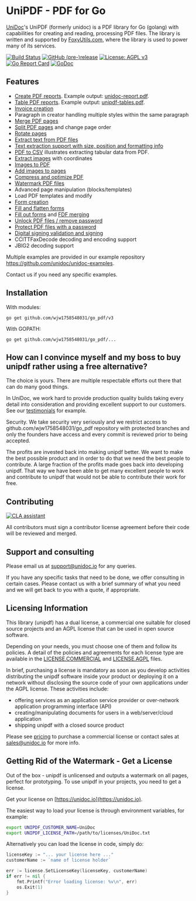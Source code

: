 # UniPDF - PDF for Go

[UniDoc](http://unidoc.io)'s UniPDF (formerly unidoc) is a PDF library for Go (golang) with capabilities for
creating and reading, processing PDF files. The library is written and supported by 
[FoxyUtils.com](https://foxyutils.com), where the library is used to power many of its services. 

[![Build Status](https://app.wercker.com/status/22b50db125a6d376080f3f0c80d085fa/s/master "wercker status")](https://app.wercker.com/project/bykey/22b50db125a6d376080f3f0c80d085fa)
[![GitHub (pre-)release](https://img.shields.io/github/release/unidoc/unipdf/all.svg)](https://github.com/wjw1758548031/go_pdf/releases)
[![License: AGPL v3](https://img.shields.io/badge/License-Dual%20AGPL%20v3/Commercial-blue.svg)](https://www.gnu.org/licenses/agpl-3.0)
[![Go Report Card](https://goreportcard.com/badge/github.com/wjw1758548031/go_pdf)](https://goreportcard.com/report/github.com/wjw1758548031/go_pdf)
[![GoDoc](https://godoc.org/github.com/wjw1758548031/go_pdf?status.svg)](https://godoc.org/github.com/wjw1758548031/go_pdf)

## Features

- [Create PDF reports](https://github.com/wjw1758548031/go_pdf-examples/blob/report/pdf_report.go). Example output: [unidoc-report.pdf](https://github.com/wjw1758548031/go_pdf-examples/blob/report/unidoc-report.pdf).
- [Table PDF reports](https://github.com/wjw1758548031/go_pdf-examples/blob/report/pdf_tables.go). Example output: [unipdf-tables.pdf](https://github.com/wjw1758548031/go_pdf-examples/blob/report/unipdf-tables.pdf).
- [Invoice creation](https://unidoc.io/news/simple-invoices)
- Paragraph in creator handling multiple styles within the same paragraph
- [Merge PDF pages](https://github.com/wjw1758548031/go_pdf-examples/blob/pages/pdf_merge.go)
- [Split PDF pages](https://github.com/wjw1758548031/go_pdf-examples/blob/pages/pdf_split.go) and change page order
- [Rotate pages](https://github.com/wjw1758548031/go_pdf-examples/blob/pages/pdf_rotate.go)
- [Extract text from PDF files](https://github.com/wjw1758548031/go_pdf-examples/blob/text/pdf_extract_text.go)
- [Text extraction support with size, position and formatting info](https://github.com/wjw1758548031/go_pdf-examples/blob/text/pdf_text_locations.go)
- [PDF to CSV](https://github.com/wjw1758548031/go_pdf-examples/blob/text/pdf_to_csv.go) illustrates extracting tabular data from PDF.
- [Extract images](https://github.com/wjw1758548031/go_pdf-examples/blob/image/pdf_extract_images.go) with coordinates
- [Images to PDF](https://github.com/wjw1758548031/go_pdf-examples/blob/image/pdf_images_to_pdf.go)
- [Add images to pages](https://github.com/wjw1758548031/go_pdf-examples/blob/image/pdf_add_image_to_page.go)
- [Compress and optimize PDF](https://github.com/wjw1758548031/go_pdf-examples/blob/compress/pdf_optimize.go)
- [Watermark PDF files](https://github.com/wjw1758548031/go_pdf-examples/blob/image/pdf_watermark_image.go)
- Advanced page manipulation (blocks/templates)
- Load PDF templates and modify
- [Form creation](https://github.com/wjw1758548031/go_pdf-examples/blob/forms/pdf_form_add.go)
- [Fill and flatten forms](https://github.com/wjw1758548031/go_pdf-examples/blob/forms/pdf_form_flatten.go)
- [Fill out forms](https://github.com/wjw1758548031/go_pdf-examples/blob/forms/pdf_form_fill_json.go) and [FDF merging](https://github.com/wjw1758548031/go_pdf-examples/blob/forms/pdf_form_fill_fdf_merge.go)
- [Unlock PDF files / remove password](https://github.com/wjw1758548031/go_pdf-examples/blob/security/pdf_unlock.go)
- [Protect PDF files with a password](https://github.com/wjw1758548031/go_pdf-examples/blob/security/pdf_protect.go)
- [Digital signing validation and signing](https://github.com/wjw1758548031/go_pdf-examples/tree/signatures)
- CCITTFaxDecode decoding and encoding support
- JBIG2 decoding support

Multiple examples are provided in our example repository https://github.com/unidoc/unidoc-examples.

Contact us if you need any specific examples.

## Installation
With modules:
~~~
go get github.com/wjw1758548031/go_pdf/v3
~~~

With GOPATH:
~~~
go get github.com/wjw1758548031/go_pdf/...
~~~


## How can I convince myself and my boss to buy unipdf rather using a free alternative?

The choice is yours. There are multiple respectable efforts out there that can do many good things.

In UniDoc, we work hard to provide production quality builds taking every detail into consideration and providing excellent support to our customers.  See our [testimonials](https://unidoc.io) for example.

Security.  We take security very seriously and we restrict access to github.com/wjw1758548031/go_pdf repository with protected branches and only the founders have access and every commit is reviewed prior to being accepted.

The profits are invested back into making unipdf better. We want to make the best possible product and in order to do that we need the best people to contribute. A large fraction of the profits made goes back into developing unipdf.  That way we have been able to get many excellent people to work and contribute to unipdf that would not be able to contribute their work for free.


## Contributing

[![CLA assistant](https://cla-assistant.io/readme/badge/unidoc/unipdf)](https://cla-assistant.io/unidoc/unipdf)

All contributors must sign a contributor license agreement before their code will be reviewed and merged.

## Support and consulting

Please email us at support@unidoc.io for any queries.

If you have any specific tasks that need to be done, we offer consulting in certain cases.
Please contact us with a brief summary of what you need and we will get back to you with a quote, if appropriate.

## Licensing Information

This library (unipdf) has a dual license, a commercial one suitable for closed source projects and an
AGPL license that can be used in open source software.

Depending on your needs, you must choose one of them and follow its policies. A detail of the policies
and agreements for each license type are available in the [LICENSE.COMMERCIAL](LICENSE.COMMERCIAL)
and [LICENSE.AGPL](LICENSE.AGPL) files.

In brief, purchasing a license is mandatory as soon as you develop activities
distributing the unipdf software inside your product or deploying it on a network
without disclosing the source code of your own applications under the AGPL license.
These activities include:

 * offering services as an application service provider or over-network application programming interface (API)
 * creating/manipulating documents for users in a web/server/cloud application
 * shipping unipdf with a closed source product

Please see [pricing](https://unidoc.io/unipdf/#unipdf-pricing) to purchase a commercial license or contact sales at sales@unidoc.io
for more info.

## Getting Rid of the Watermark - Get a License
Out of the box - unipdf is unlicensed and outputs a watermark on all pages, perfect for prototyping.
To use unipdf in your projects, you need to get a license.

Get your license on [https://unidoc.io](https://unidoc.io).

The easiest way to load your license is through environment variables, for example:
```bash
export UNIPDF_CUSTOMER_NAME=UniDoc
export UNIPDF_LICENSE_PATH=/path/to/licenses/UniDoc.txt
```

Alternatively you can load the license in code, simply do:
```go
licenseKey := "... your license here ..."
customerName := `name of license holder`

err := license.SetLicenseKey(licenseKey, customerName)
if err != nil {
    fmt.Printf("Error loading license: %v\n", err)
    os.Exit(1)
}
```

[contributing]: CONTRIBUTING.md
